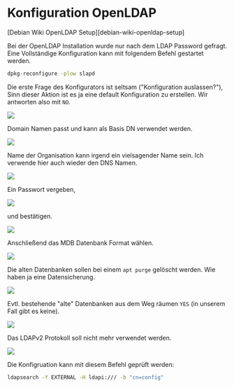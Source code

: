 # Konfiguration OpenLDAP

[Debian Wiki OpenLDAP Setup][debian-wiki-openldap-setup]

Bei der OpenLDAP Installation wurde nur nach dem LDAP Password gefragt. Eine Vollständige Konfiguration kann mit folgendem Befehl gestartet werden.

```bash
dpkg-reconfigure -plow slapd
```

Die erste Frage des Konfigurators ist seltsam ("Konfiguration auslassen?"), Sinn dieser Aktion ist es ja eine default Konfiguration zu erstellen. Wir antworten also mit `NO`.

[![](../images/slapd-konfiguration-01.png)](../images/slapd-konfiguration-01.png)

Domain Namen passt und kann als Basis DN verwendet werden.

[![](../images/slapd-konfiguration-02.png)](../images/slapd-konfiguration-02.png)

Name der Organisation kann irgend ein vielsagender Name sein. Ich verwende hier auch wieder den DNS Namen.

[![](../images/slapd-konfiguration-03.png)](../images/slapd-konfiguration-03.png)

Ein Passwort vergeben,

[![](../images/slapd-konfiguration-04.png)](../images/slapd-konfiguration-04.png)

und bestätigen.

[![](../images/slapd-konfiguration-05.png)](../images/slapd-konfiguration-05.png)

Anschließend das MDB Datenbank Format wählen.

[![](../images/slapd-konfiguration-06.png)](../images/slapd-konfiguration-06.png)

Die alten Datenbanken sollen bei einem `apt purge` gelöscht werden. Wie haben ja eine Datensicherung.

[![](../images/slapd-konfiguration-07.png)](../images/slapd-konfiguration-07.png)

Evtl. bestehende "alte" Datenbanken aus dem Weg räumen `YES` (in unserem Fall gibt es keine).

[![](../images/slapd-konfiguration-08.png)](../images/slapd-konfiguration-08.png)

Das LDAPv2 Protokoll soll nicht mehr verwendet werden.

[![](../images/slapd-konfiguration-09.png)](../images/slapd-konfiguration-09.png)


Die Konfigruation kann mit diesem Befehl geprüft werden:

```bash
ldapsearch -Y EXTERNAL -H ldapi:/// -b "cn=config"
```

